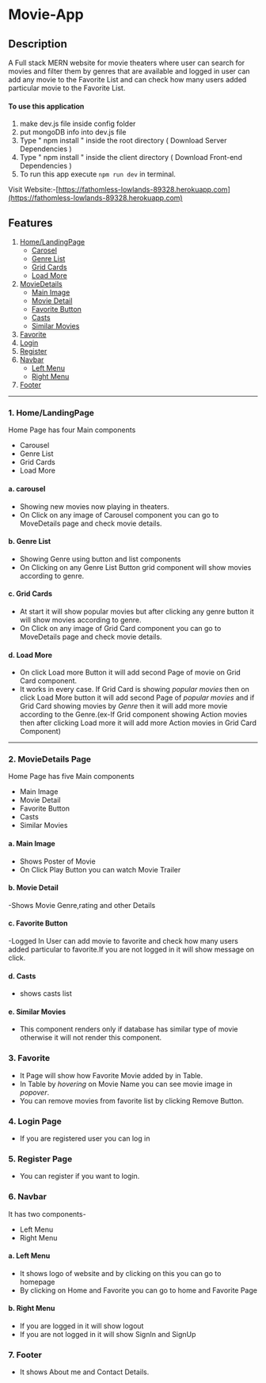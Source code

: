 # Movie-App
## Description
A Full stack MERN website for movie theaters where user can search for movies and filter them by genres that are available and logged in user can add any movie to the Favorite List and can check how many users added particular movie to the Favorite List.

#### To use this application

1. make dev.js file inside config folder
2. put mongoDB info into dev.js file
3. Type " npm install " inside the root directory ( Download Server Dependencies )
4. Type " npm install " inside the client directory ( Download Front-end Dependencies )
5. To run this app execute `npm run dev` in terminal.

Visit Website:-[https://fathomless-lowlands-89328.herokuapp.com](https://fathomless-lowlands-89328.herokuapp.com)

## Features
1. [Home/LandingPage](##1-homelandingpage)
    - [Carosel](#a-carousel)
   - [Genre List](#b-genre-list)
   - [Grid Cards](#c-grid-cards)
   - [Load More](#d-load-more)
2. [MovieDetails](#2-moviedetails-page)
   - [Main Image](#a-main-image)
    - [Movie Detail](#b-movie-detail)
   - [Favorite Button](#c-favorite-button)
    - [Casts](#d-casts)
    - [Similar Movies](#e-similar-movies)
3. [Favorite](#3-favorite)
4. [Login](#4-login-page)
5. [Register](#5-register-page)
6. [Navbar](#6-navbar)
   - [Left Menu](#a-left-menu)
   - [Right Menu](#b-right-menu)
7. [Footer](#7-footer)
---
### 1. Home/LandingPage
Home Page has four Main components
- Carousel
- Genre List
- Grid Cards
- Load More

#### a. carousel
- Showing new movies now playing in theaters.
- On Click on any image of Carousel component you can go to MoveDetails page and check movie details.

#### b. Genre List
- Showing Genre using button and list components
- On Clicking on any Genre List Button grid component will show movies according to genre.

####  c. Grid Cards
- At start it will show popular movies but after clicking any genre button it will show movies according to genre.
- On Click on any image of Grid Card component you can go to MoveDetails page and check movie details.

#### d. Load More
- On click Load more Button it will add second Page of movie   on Grid Card component.
- It works in every case. If Grid Card is showing *popular movies* then on click Load More button it will add second Page of *popular movies* and if Grid Card showing movies by *Genre* then it will add more movie according to the Genre.(ex-If Grid component showing Action movies then after clicking Load more it will add more Action movies in Grid Card Component)

---
### 2. MovieDetails Page

Home Page has five Main components
- Main Image
- Movie Detail
- Favorite Button
- Casts
- Similar Movies


#### a. Main Image
- Shows Poster of Movie
- On Click Play Button you can watch Movie Trailer 

#### b. Movie Detail
-Shows Movie Genre,rating and other Details

#### c. Favorite Button
-Logged In User can add movie to favorite and check how many users added particular to favorite.If you are not logged in it will show message on click.

#### d. Casts
- shows casts list

#### e. Similar Movies
- This component renders only if database has similar type of movie otherwise it will not render this component.


### 3. Favorite
- It Page will show how Favorite Movie added by in Table.
-  In Table by *hovering* on Movie Name you can see movie image in *popover*.
- You can remove movies from favorite list by clicking Remove Button. 

### 4. Login Page
- If you are registered user you can log in

### 5. Register Page
- You can register if you want to login.

### 6. Navbar
It has two components-
- Left Menu
- Right Menu 

#### a. Left Menu
- It shows logo of website and by clicking on this you can go to homepage
- By clicking on Home and Favorite you can go to home and Favorite Page 

#### b. Right Menu
- If you are logged in it will show logout
- If you are not logged in it will show SignIn and SignUp 

### 7. Footer
- It shows About me and Contact Details.
